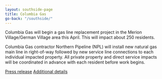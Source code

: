 ```yaml
---
layout: southside-page
title: Columbia Gas
go-back: "/southside/"
---
```


Columbia Gas will begin a gas line replacement project in the Merion Village/German Village area this April. This will impact about 250 residents.
 
Columbia Gas contractor Northern Pipeline (NPL) will install new natural gas main line in right-of-way followed by new service line connections to each individual impacted property. All private property and direct service impacts will be coordinated in advance with each resident before work begins.

<a href="https://files.soltesz.xyz/southside/columbiagas/DeshlerBruckPressRelease.pdf" class="button"><i class="fas fa-newspaper button__icon button__icon--left"></i> Press release</a> <a href="https://files.soltesz.xyz/southside/columbiagas/DeshlerBruckMaterials.pdf" class="button"><i class="fas fa-info-circle button__icon button__icon--left"></i> Additional details</a>

<a href="https://files.soltesz.xyz/southside/columbiagas/DeshlerBruckColumbus.jpg"><img src="https://files.soltesz.xyz/southside/columbiagas/DeshlerBruckColumbus.jpg" alt="" class="page-figure__image" style="border-radius:0;"></a>